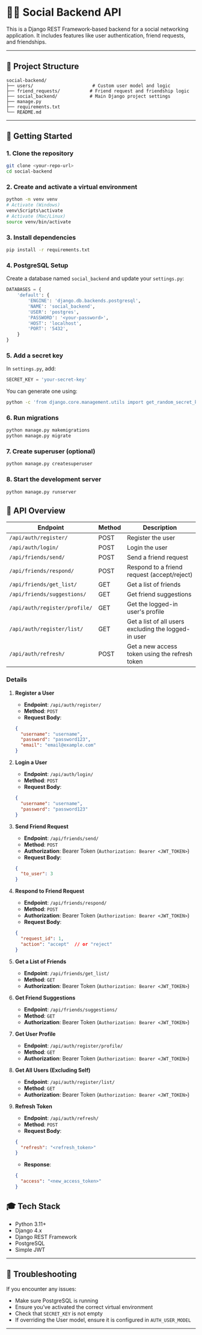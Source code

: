 # 🧑‍🧑 Social Backend API

This is a Django REST Framework-based backend for a social networking application. It includes features like user authentication, friend requests, and friendships.

---

## 📂 Project Structure

```
social-backend/
├── users/                      # Custom user model and logic
├── friend_requests/           # Friend request and friendship logic
├── social_backend/            # Main Django project settings
├── manage.py
├── requirements.txt
└── README.md
```

---

## 🚀 Getting Started

### 1. Clone the repository

```bash
git clone <your-repo-url>
cd social-backend
```

### 2. Create and activate a virtual environment

```bash
python -m venv venv
# Activate (Windows)
venv\Scripts\activate
# Activate (Mac/Linux)
source venv/bin/activate
```

### 3. Install dependencies

```bash
pip install -r requirements.txt
```

### 4. PostgreSQL Setup

Create a database named `social_backend` and update your `settings.py`:

```python
DATABASES = {
    'default': {
        'ENGINE': 'django.db.backends.postgresql',
        'NAME': 'social_backend',
        'USER': 'postgres',
        'PASSWORD': '<your-password>',
        'HOST': 'localhost',
        'PORT': '5432',
    }
}
```

### 5. Add a secret key

In `settings.py`, add:

```python
SECRET_KEY = 'your-secret-key'
```

You can generate one using:
```bash
python -c 'from django.core.management.utils import get_random_secret_key; print(get_random_secret_key())'
```

### 6. Run migrations

```bash
python manage.py makemigrations
python manage.py migrate
```

### 7. Create superuser (optional)

```bash
python manage.py createsuperuser
```

### 8. Start the development server

```bash
python manage.py runserver
```

## 🏐 API Overview

| Endpoint                        | Method | Description                         |
|----------------------------------|--------|-------------------------------------|
| `/api/auth/register/`            | POST   | Register the user                  |
| `/api/auth/login/`               | POST   | Login the user                     |
| `/api/friends/send/`            | POST   | Send a friend request              |
| `/api/friends/respond/`         | POST   | Respond to a friend request (accept/reject) |
| `/api/friends/get_list/`        | GET    | Get a list of friends               |
| `/api/friends/suggestions/`     | GET    | Get friend suggestions              |
| `/api/auth/register/profile/`   | GET    | Get the logged-in user's profile    |
| `/api/auth/register/list/`      | GET    | Get a list of all users excluding the logged-in user |
| `/api/auth/refresh/`             | POST   | Get a new access token using the refresh token |

### Details

1. **Register a User**
    - **Endpoint**: `/api/auth/register/`
    - **Method**: `POST`
    - **Request Body**:
    ```json
    {
      "username": "username",
      "password": "password123",
      "email": "email@example.com"
    }
    ```

2. **Login a User**
    - **Endpoint**: `/api/auth/login/`
    - **Method**: `POST`
    - **Request Body**:
    ```json
    {
      "username": "username",
      "password": "password123"
    }
    ```

3. **Send Friend Request**
    - **Endpoint**: `/api/friends/send/`
    - **Method**: `POST`
    - **Authorization**: Bearer Token (`Authorization: Bearer <JWT_TOKEN>`)
    - **Request Body**:
    ```json
    {
      "to_user": 3
    }
    ```

4. **Respond to Friend Request**
    - **Endpoint**: `/api/friends/respond/`
    - **Method**: `POST`
    - **Authorization**: Bearer Token (`Authorization: Bearer <JWT_TOKEN>`)
    - **Request Body**:
    ```json
    {
      "request_id": 1,
      "action": "accept"  // or "reject"
    }
    ```

5. **Get a List of Friends**
    - **Endpoint**: `/api/friends/get_list/`
    - **Method**: `GET`
    - **Authorization**: Bearer Token (`Authorization: Bearer <JWT_TOKEN>`)

6. **Get Friend Suggestions**
    - **Endpoint**: `/api/friends/suggestions/`
    - **Method**: `GET`
    - **Authorization**: Bearer Token (`Authorization: Bearer <JWT_TOKEN>`)

7. **Get User Profile**
    - **Endpoint**: `/api/auth/register/profile/`
    - **Method**: `GET`
    - **Authorization**: Bearer Token (`Authorization: Bearer <JWT_TOKEN>`)

8. **Get All Users (Excluding Self)**
    - **Endpoint**: `/api/auth/register/list/`
    - **Method**: `GET`
    - **Authorization**: Bearer Token (`Authorization: Bearer <JWT_TOKEN>`)

9. **Refresh Token**
    - **Endpoint**: `/api/auth/refresh/`
    - **Method**: `POST`
    - **Request Body**:
    ```json
    {
      "refresh": "<refresh_token>"
    }
    ```
    - **Response**:
    ```json
    {
      "access": "<new_access_token>"
    }
    ```


## 🎓 Tech Stack

- Python 3.11+
- Django 4.x
- Django REST Framework
- PostgreSQL
- Simple JWT

---

## 🚫 Troubleshooting

If you encounter any issues:

- Make sure PostgreSQL is running
- Ensure you’ve activated the correct virtual environment
- Check that `SECRET_KEY` is not empty
- If overriding the User model, ensure it is configured in `AUTH_USER_MODEL`

---

